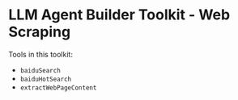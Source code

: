 # LLM Agent Builder Toolkit - Web Scraping

Tools in this toolkit:

* `baiduSearch`
* `baiduHotSearch`
* `extractWebPageContent`